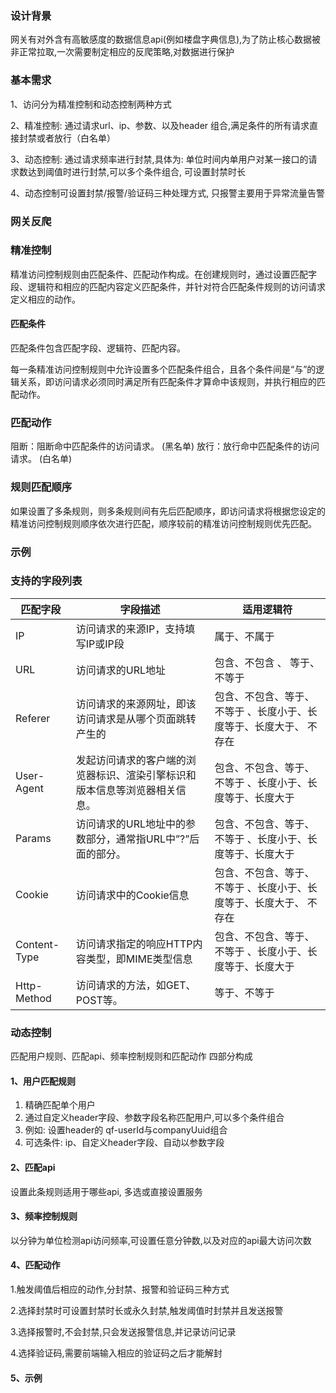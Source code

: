 ### 设计背景
网关有对外含有高敏感度的数据信息api(例如楼盘字典信息),为了防止核心数据被非正常拉取,一次需要制定相应的反爬策略,对数据进行保护


### 基本需求
1、访问分为精准控制和动态控制两种方式

2、精准控制: 通过请求url、ip、参数、以及header 组合,满足条件的所有请求直接封禁或者放行（白名单）

3、动态控制: 通过请求频率进行封禁,具体为: 单位时间内单用户对某一接口的请求数达到阈值时进行封禁,可以多个条件组合, 可设置封禁时长

4、动态控制可设置封禁/报警/验证码三种处理方式, 只报警主要用于异常流量告警

### 网关反爬



### 精准控制

   精准访问控制规则由匹配条件、匹配动作构成。在创建规则时，通过设置匹配字段、逻辑符和相应的匹配内容定义匹配条件，并针对符合匹配条件规则的访问请求定义相应的动作。

#### 匹配条件
匹配条件包含匹配字段、逻辑符、匹配内容。

每一条精准访问控制规则中允许设置多个匹配条件组合，且各个条件间是“与”的逻辑关系，即访问请求必须同时满足所有匹配条件才算命中该规则，并执行相应的匹配动作。

### 匹配动作

阻断：阻断命中匹配条件的访问请求。 (黑名单)
放行：放行命中匹配条件的访问请求。 (白名单)

### 规则匹配顺序

如果设置了多条规则，则多条规则间有先后匹配顺序，即访问请求将根据您设定的精准访问控制规则顺序依次进行匹配，顺序较前的精准访问控制规则优先匹配。


### 示例


### 支持的字段列表


| 匹配字段 |字段描述  |适用逻辑符  |
| --- | --- | --- |
| IP | 访问请求的来源IP，支持填写IP或IP段 | 属于、不属于 |
| URL | 访问请求的URL地址 | 包含、不包含 、 等于、不等于 |
| Referer | 访问请求的来源网址，即该访问请求是从哪个页面跳转产生的 | 包含、不包含、等于、不等于 、长度小于、长度等于、长度大于、 不存在|
| User-Agent | 发起访问请求的客户端的浏览器标识、渲染引擎标识和版本信息等浏览器相关信息。 | 包含、不包含、等于、不等于 、长度小于、长度等于、长度大于 |
| Params | 访问请求的URL地址中的参数部分，通常指URL中”?”后面的部分。 | 包含、不包含、等于、不等于 、长度小于、长度等于、长度大于 |
| Cookie | 访问请求中的Cookie信息 | 包含、不包含、等于、不等于 、长度小于、长度等于、长度大于、 不存在 |
| Content-Type | 访问请求指定的响应HTTP内容类型，即MIME类型信息 | 包含、不包含、等于、不等于 、长度小于、长度等于、长度大于 |
| Http-Method | 访问请求的方法，如GET、POST等。	 | 等于、不等于 |

### 动态控制

匹配用户规则、匹配api、频率控制规则和匹配动作 四部分构成

#### 1、用户匹配规则
1. 精确匹配单个用户
2. 通过自定义header字段、参数字段名称匹配用户,可以多个条件组合
3. 例如: 设置header的 qf-userId与companyUuid组合
4. 可选条件: ip、自定义header字段、自动以参数字段

#### 2、匹配api
设置此条规则适用于哪些api, 多选或直接设置服务

#### 3、频率控制规则
 以分钟为单位检测api访问频率,可设置任意分钟数,以及对应的api最大访问次数
 
#### 4、匹配动作

1.触发阈值后相应的动作,分封禁、报警和验证码三种方式

2.选择封禁时可设置封禁时长或永久封禁,触发阈值时封禁并且发送报警

3.选择报警时,不会封禁,只会发送报警信息,并记录访问记录

4.选择验证码,需要前端输入相应的验证码之后才能解封



#### 5、示例
